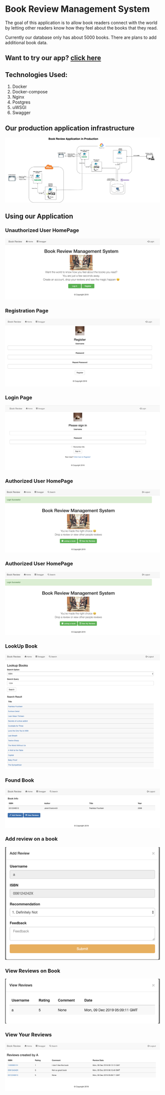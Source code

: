 # Book Review Management System
The goal of this application is to allow book readers connect with the world by letting other readers know how they feel about the books that they read.

Currently our database only has about 5000 books. There are plans to add additional book data.

## Want to try our app? [click here](http://ec2-18-218-59-12.us-east-2.compute.amazonaws.com/)

## Technologies Used:
1. Docker
2. Docker-compose
3. Nginx
4. Postgres
5. uWSGI
6. Swagger

## Our production application infrastructure
![BookReviewArchitectureDiagramProd](BookReviewArchitectureDiagramProd.jpg)

## Using our Application
### Unauthorized User HomePage
![homePage](homePage.jpg)

### Registration Page
![RegisterationPage](registrationPage.jpg)

### Login Page
![LoginPage](loginPage.jpg)

### Authorized User HomePage
![authorizedHomePage](authorizedHomePage.jpg)

### Authorized User HomePage
![authorizedHomePage](authorizedHomePage.jpg)

### LookUp Book
![lookup](lookup.jpg)

### Found Book
![foundBook](foundBook.jpg)

### Add review on a book
![addReview](addReview.jpg)

### View Reviews on Book
![bookReviews](bookReviews.jpg)

### View Your Reviews
![userReviews](userReviews.jpg)